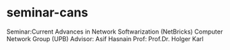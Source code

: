 # seminar-cans
Seminar:Current Advances in Network Softwarization (NetBricks)
Computer Network Group (UPB)
Advisor: Asif Hasnain
Prof: Prof.Dr. Holger Karl
